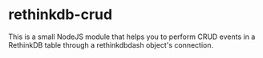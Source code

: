 # rethinkdb-crud
This is a small NodeJS module that helps you to perform CRUD events in a RethinkDB table through a rethinkdbdash object's connection.
